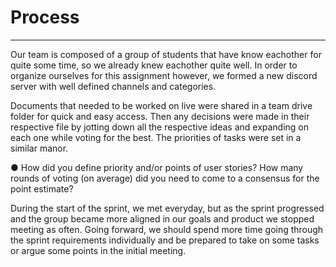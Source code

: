 
# Process
<hr>
Our team is composed of a group of students that have know eachother for quite some time, so we already knew eachother quite well. In order to organize ourselves for this assignment however, we formed a new discord server with well defined channels and categories.

Documents that needed to be worked on live were shared in a team drive folder for quick and easy access. Then any decisions were made in their respective file by jotting down all the respective ideas and expanding on each one while voting for the best. The priorities of tasks were set in a similar manor.

● How did you define priority and/or points of user stories? How many rounds of voting (on average) did you need to come to a consensus for the point estimate?

During the start of the sprint, we met everyday, but as the sprint progressed and the group became more aligned in our goals and product we stopped meeting as often.
Going forward, we should spend more time going through the sprint requirements individually and be prepared to take on some tasks or argue some points in the initial meeting.
